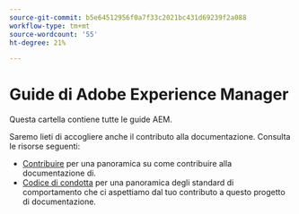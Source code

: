 ```yaml
---
source-git-commit: b5e64512956f0a7f33c2021bc431d69239f2a088
workflow-type: tm+mt
source-wordcount: '55'
ht-degree: 21%

---
```

# Guide di Adobe Experience Manager

Questa cartella contiene tutte le guide AEM.

Saremo lieti di accogliere anche il contributo alla documentazione. Consulta le risorse seguenti:

* [Contribuire](contributing.md) per una panoramica su come contribuire alla documentazione di.
* [Codice di condotta](code-of-conduct.md) per una panoramica degli standard di comportamento che ci aspettiamo dal tuo contributo a questo progetto di documentazione.
